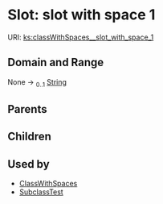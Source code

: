 
# Slot: slot with space 1




URI: [ks:classWithSpaces__slot_with_space_1](https://w3id.org/linkml/tests/kitchen_sink/classWithSpaces__slot_with_space_1)


## Domain and Range

None &#8594;  <sub>0..1</sub> [String](types/String.md)

## Parents


## Children


## Used by

 * [ClassWithSpaces](ClassWithSpaces.md)
 * [SubclassTest](SubclassTest.md)

